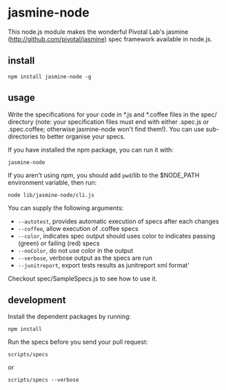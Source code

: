 jasmine-node
======

This node.js module makes the wonderful Pivotal Lab's jasmine
(http://github.com/pivotal/jasmine) spec framework available in
node.js.

install
------
    npm install jasmine-node -g

usage
------

Write the specifications for your code in *.js and *.coffee files in the 
spec/ directory (note: your specification files must end with either 
.spec.js or .spec.coffee; otherwise jasmine-node won't find them!). You 
can use sub-directories to better organise your specs.

If you have installed the npm package, you can run it with:

    jasmine-node

If you aren't using npm, you should add `pwd`/lib to the $NODE_PATH
environment variable, then run:

    node lib/jasmine-node/cli.js


You can supply the following arguments:

  * <code>--autotest</code>, provides automatic execution of specs after
    each changes
  * <code>--coffee</code>, allow execution of .coffee specs
  * <code>--color</code>, indicates spec output should uses color to
indicates passing (green) or failing (red) specs
  * <code>--noColor</code>, do not use color in the output
  * <code>--verbose</code>, verbose output as the specs are run
  * <code>--junitreport</code>, export tests results as junitreport xml format'

Checkout spec/SampleSpecs.js to see how to use it.


development
-----------
Install the dependent packages by running:

    npm install

Run the specs before you send your pull request:

    scripts/specs

or

    scripts/specs --verbose
